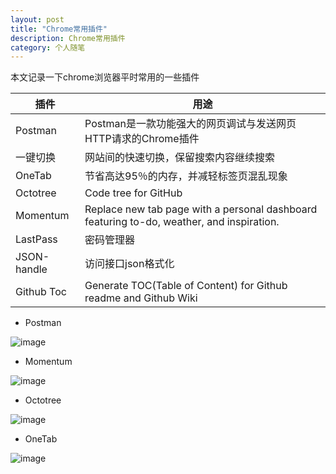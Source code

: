 ```yaml
---
layout: post
title: "Chrome常用插件"
description: Chrome常用插件
category: 个人随笔
---
```


本文记录一下chrome浏览器平时常用的一些插件

插件|用途
---|---
Postman|Postman是一款功能强大的网页调试与发送网页HTTP请求的Chrome插件
一键切换|网站间的快速切换，保留搜索内容继续搜索
OneTab|节省高达95％的内存，并减轻标签页混乱现象
Octotree|Code tree for GitHub
Momentum|Replace new tab page with a personal dashboard featuring to-do, weather, and inspiration.
LastPass|密码管理器
JSON-handle|访问接口json格式化
Github Toc|Generate TOC(Table of Content) for Github readme and Github Wiki


- Postman

![image](https://jasperxgwang.github.io/images/essay/postman.jpg)

- Momentum

![image](https://jasperxgwang.github.io/images/essay/momentum.jpg)

- Octotree

![image](https://jasperxgwang.github.io/images/essay/octotree.jpg)

- OneTab

![image](https://jasperxgwang.github.io/images/essay/onetab.jpg)